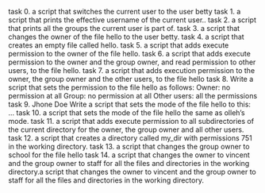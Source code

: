 task 0.  a script that switches the current user to the user betty
task 1.  a script that prints the effective username of the current user..
task 2.  a script that prints all the groups the current user is part of.
task 3.  a script that changes the owner of the file hello to the user betty.
task 4.  a script that creates an empty file called hello.
task 5.  a script that adds execute permission to the owner of the file hello.
task 6.  a script that adds execute permission to the owner and the group owner, and read permission to other users, to          the file hello.
task 7.  a script that adds execution permission to the owner, the group owner and the other users, to the file hello
task 8.  Write a script that sets the permission to the file hello as follows:
         Owner: no permission at all
         Group: no permission at all
         Other users: all the permissions
task 9.  Jhone Doe Write a script that sets the mode of the file hello to this: ...
task 10. a script that sets the mode of the file hello the same as olleh’s mode.
task 11. a script that adds execute permission to all subdirectories of the current directory for the owner, the group           owner and all other users.
task 12. a script that creates a directory called my_dir with permissions 751 in the working directory.
task 13. a script that changes the group owner to school for the file hello
task 14. a script that changes the owner to vincent and the group owner to staff for all the files and directories in            the working directory.a script that changes the owner to vincent and the group owner to staff for all the files         and directories in the working directory.
